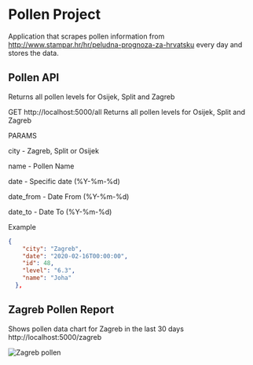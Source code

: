 Pollen Project
===========

Application that scrapes pollen information from http://www.stampar.hr/hr/peludna-prognoza-za-hrvatsku every day and stores the data.


Pollen API
------------

Returns all pollen levels for Osijek, Split and Zagreb

GET http://localhost:5000/all Returns all pollen levels for Osijek, Split and Zagreb


PARAMS

city - Zagreb, Split or Osijek

name - Pollen Name

date - Specific date (%Y-%m-%d)

date_from -  Date From (%Y-%m-%d)

date_to  - Date To (%Y-%m-%d)

Example

```json
{
    "city": "Zagreb", 
    "date": "2020-02-16T00:00:00", 
    "id": 48, 
    "level": "6.3", 
    "name": "Joha"
  },
```

Zagreb Pollen Report
--------------------

Shows pollen data chart for Zagreb in the last 30 days
http://localhost:5000/zagreb 

![Zagreb pollen](https://i.ibb.co/cktfdRs/zagreb.png)

 
